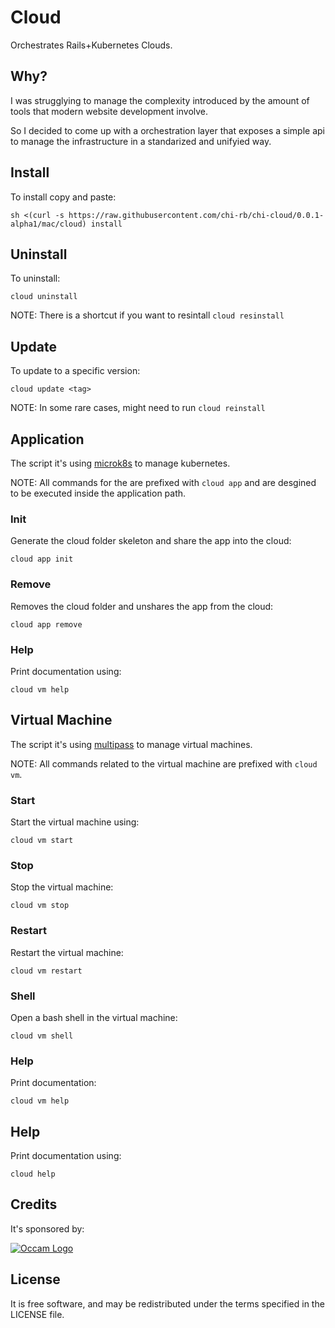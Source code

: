 # Cloud

Orchestrates Rails+Kubernetes Clouds.

## Why?

I was strugglying to manage the complexity introduced by the amount of tools that modern website development involve.

So I decided to come up with a orchestration layer that exposes a simple api to manage the infrastructure in a standarized and unifyied way.

## Install

To install copy and paste:
```
sh <(curl -s https://raw.githubusercontent.com/chi-rb/chi-cloud/0.0.1-alpha1/mac/cloud) install
```

## Uninstall 

To uninstall:
```
cloud uninstall
```

NOTE: There is a shortcut if you want to resintall `cloud resinstall`

## Update

To update to a specific version:
```
cloud update <tag>
```

NOTE: In some rare cases, might need to run `cloud reinstall`

## Application

The script it's using [microk8s](https://microk8s.io) to manage kubernetes.

NOTE: All commands for the are prefixed with `cloud app` and are desgined to be executed inside the application path.

### Init

Generate the cloud folder skeleton and share the app into the cloud:
```
cloud app init
```

### Remove

Removes the cloud folder and unshares the app from the cloud:
```
cloud app remove
```

### Help

Print documentation using:
```
cloud vm help
```

## Virtual Machine

The script it's using [multipass](https://multipass.run) to manage virtual machines.

NOTE: All commands related to the virtual machine are prefixed with `cloud vm`.

### Start

Start the virtual machine using:
```
cloud vm start
```

### Stop

Stop the virtual machine:
```
cloud vm stop
```

### Restart

Restart the virtual machine:
```
cloud vm restart
```

### Shell

Open a bash shell in the virtual machine:
```
cloud vm shell
```

### Help

Print documentation:
```
cloud vm help
```

## Help

Print documentation using:
```
cloud help
```

## Credits

It's sponsored by:

[![Occam Logo](https://www.occam.global/wp-content/uploads/2018/01/Occam_V1_170px.png)](https://www.occam.global)

## License

It is free software, and may be redistributed under the terms specified in the LICENSE file.

